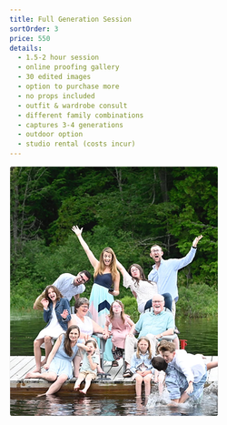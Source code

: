 ```yaml
---
title: Full Generation Session
sortOrder: 3
price: 550
details:
  - 1.5-2 hour session
  - online proofing gallery
  - 30 edited images
  - option to purchase more
  - no props included
  - outfit & wardrobe consult
  - different family combinations
  - captures 3-4 generations
  - outdoor option
  - studio rental (costs incur)
---
```


![Full Generation Session](../../assets/fullGenerationPackage.png)
